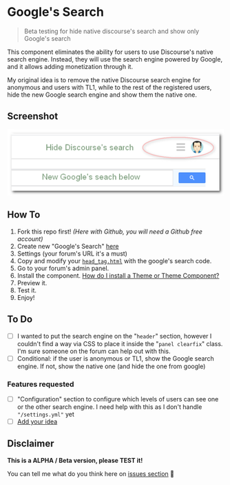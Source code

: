 # Google's Search

>Beta testing for hide native discourse's search and show only Google's search

This component eliminates the ability for users to use Discourse's native search engine. Instead, they will use the search engine powered by Google, and it allows adding monetization through it.

My original idea is to remove the native Discourse search engine for anonymous and users with TL1, while to the rest of the registered users, hide the new Google search engine and show them the native one.

## Screenshot

![Demo Screenshot](https://raw.githubusercontent.com/SidVal/www/master/files/img/screen1.png)

## How To

1. Fork this repo first! _(Here with Github, you will need a Github free account)_
1. Create new "Google's Search" [here](https://cse.google.com/cse/)
1. Settings (your forum's URL it's a must)
1. Copy and modify your [`head_tag.html`](https://github.com/SidVal/discourse-google-search/blob/main/common/head_tag.html) with the google's search code.
1. Go to your forum's admin panel.
1. Install the component. [How do I install a Theme or Theme Component?](https://meta.discourse.org/t/how-do-i-install-a-theme-or-theme-component/63682?u=sidv)
1. Preview it.
1. Test it.
1. Enjoy!

## To Do

- [ ] I wanted to put the search engine on the "`header`" section, however I couldn't find a way via CSS to place it inside the "`panel clearfix`" class. I'm sure someone on the forum can help out with this.
- [ ] Conditional: if the user is anonymous or TL1, show the Google search engine. If not, show the native one (and hide the one from google)

### Features requested

- [ ] "Configuration" section to configure which levels of users can see one or the other search engine. I need help with this as I don't handle `"/settings.yml"` yet
- [ ] [Add your idea](https://github.com/SidVal/discourse-google-search/issues)

## Disclaimer

**This is a ALPHA / Beta version, please TEST it!** 

You can tell me what do you think here on [issues section](https://github.com/SidVal/discourse-google-search/issues) :pray: 
